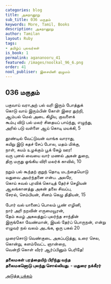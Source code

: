 ```yaml
---
categories: blog
title: அகநானூறு
sub_title: 036 மருதம்
keywords: More, Tamil, Books
description: அகநானூறு
author: Tamilan
layout: Ruby
tags:
- தமிழ்ப் புலவர்கள்
is_book: 1
permalink: agananooru_41
featured: /images/noolkal_96_6.png
order: 41
nool_publiser: இசையினி குழுமம்
---
```



## 036 மருதம்

பகுவாய் வராஅற் பல் வரி இரும் போத்துக்  
கொடு வாய் இரும்பின் கோள் இரை துற்றி,  
ஆம்பல் மெல் அடை கிழிய, குவளைக்  
கூம்பு விடு பல் மலர் சிதையப் பாய்ந்து, எழுந்து,  
அரில் படு வள்ளை ஆய் கொடி மயக்கி, 5

தூண்டில் வேட்டுவன் வாங்க வாராது,  
கயிறு இடு கதச் சேப் போல, மதம் மிக்கு,  
நாள், கயம் உழக்கும் பூக் கேழ் ஊர!  
வரு புனல் வையை வார் மணல் அகன் துறை,  
திரு மருது ஓங்கிய விரி மலர்க் காவில், 10

நறும் பல் கூந்தற் குறுந் தொடி மடந்தையொடு  
வதுவை அயர்ந்தனை என்ப. அலரே,  
கொய் சுவல் புரவிக் கொடித் தேர்ச் செழியன்  
ஆலங்கானத்து அகன் தலை சிவப்ப,  
சேரல், செம்பியன், சினம் கெழு திதியன், 15

போர் வல் யானைப் பொலம் பூண் எழினி,  
நார் அரி நறவின் எருமையூரன்,  
தேம் கமழ் அகலத்துப் புலர்ந்த சாந்தின்  
இருங்கோ வேண்மான், இயல் தேர்ப் பொருநன், என்று  
எழுவர் நல் வலம் அடங்க, ஒரு பகல் 20

முரைசொடு வெண்குடை அகப்படுத்து, உரை செல,  
கொன்று, களம்வேட்ட ஞான்றை,  
வென்றி கொள் வீரர் ஆர்ப்பினும் பெரிதே!

**தலைமகள் பரத்தையிற் பிரிந்து வந்த  
தலைமகனொடு புலந்து சொல்லியது. - மதுரை நக்கீரர்**

[அடுத்த பக்கம்](agananooru_42)